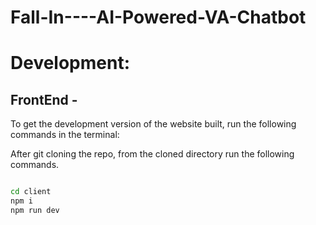 # Fall-In----AI-Powered-VA-Chatbot


# Development:
## FrontEnd -
To get the development version of the website built, run the following commands in the terminal:

After git cloning the repo, from the cloned directory run the following commands.

```sh

cd client
npm i
npm run dev

```
